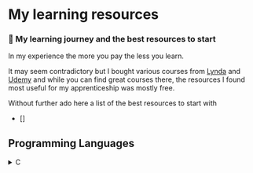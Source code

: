 # My learning resources

### 📖  My learning journey and the best resources to start

In my experience the more you pay the less you learn.

It may seem contradictory but I bought various courses from [Lynda](https://www.lynda.com/) and [Udemy](https://www.udemy.com/) and while you can find great courses there, the resources I found most useful for my apprenticeship was mostly free. 

Without further ado here a list of the best resources to start with

- []
## Programming Languages
<details>
<summary>C</summary>



</details>
